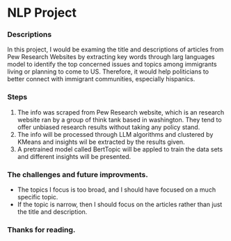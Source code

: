 # NLP Project
<h3>Descriptions</h3>
<p>In this project, I would be examing the title and descriptions of articles from Pew Research Websites by extracting key words through larg languages model to identify the top concerned issues and topics among immigrants living or planning to come to US. Therefore, it would help politicians to better connect with immigrant communities, especially hispanics.
</p>
<h3>Steps</h3>
<ol>
  <li>The info was scraped from Pew Research website, which is an research website ran by a group of think tank based in washington. They tend to offer unbiased research results without taking any policy stand.
</li>
  <li> The info will be processed through LLM algorithms and clustered by KMeans and insights wil be extracted by the results given.
</li>
  <li>A pretrained model called BertTopic will be appled to train the data sets and different insights will be presented.
</li>
</ol>
<h3>The challenges and future improvments.</h3>
<ul>
  <li>The topics I focus is too broad, and I should have focused on a much specific topic.</li>
  <li>If the topic is narrow, then I should focus on the articles rather than just the title and description.</li>
</ul>
<h3>Thanks for reading.</h3>
